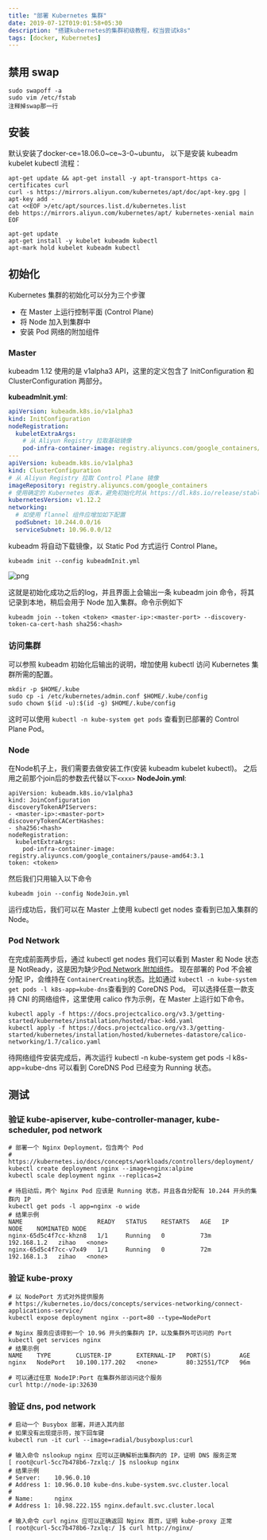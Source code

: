 ```yaml
---
title: "部署 Kubernetes 集群"
date: 2019-07-12T019:01:58+05:30
description: "搭建kubernetes的集群初级教程，权当尝试k8s"
tags: [docker, Kubernetes]
---
```


## 禁用 swap

```shell
sudo swapoff -a
sudo vim /etc/fstab
注释掉swap那一行
```

## 安装

默认安装了docker-ce=18.06.0~ce~3-0~ubuntu，
以下是安装 kubeadm kubelet kubectl 流程：

```shell
apt-get update && apt-get install -y apt-transport-https ca-certificates curl
curl -s https://mirrors.aliyun.com/kubernetes/apt/doc/apt-key.gpg | apt-key add -
cat <<EOF >/etc/apt/sources.list.d/kubernetes.list
deb https://mirrors.aliyun.com/kubernetes/apt/ kubernetes-xenial main
EOF

apt-get update
apt-get install -y kubelet kubeadm kubectl
apt-mark hold kubelet kubeadm kubectl
```

## 初始化

Kubernetes 集群的初始化可以分为三个步骤

- 在 Master 上运行控制平面 (Control Plane)
- 将 Node 加入到集群中
- 安装 Pod 网络的附加组件

### Master

kubeadm 1.12 使用的是 v1alpha3 API，这里的定义包含了 InitConfiguration 和 ClusterConfiguration 两部分。

**kubeadmInit.yml**:

```yaml
apiVersion: kubeadm.k8s.io/v1alpha3
kind: InitConfiguration
nodeRegistration:
  kubeletExtraArgs:
    # 从 Aliyun Registry 拉取基础镜像
    pod-infra-container-image: registry.aliyuncs.com/google_containers/pause-amd64:3.1
---
apiVersion: kubeadm.k8s.io/v1alpha3
kind: ClusterConfiguration
# 从 Aliyun Registry 拉取 Control Plane 镜像
imageRepository: registry.aliyuncs.com/google_containers
# 使用确定的 Kubernetes 版本，避免初始化时从 https://dl.k8s.io/release/stable-1.12.txt 读取
kubernetesVersion: v1.12.2
networking:
  # 如使用 flannel 组件应增加如下配置
  podSubnet: 10.244.0.0/16
  serviceSubnet: 10.96.0.0/12
```

kubeadm 将自动下载镜像，以 Static Pod 方式运行 Control Plane。

```shell
kubeadm init --config kubeadmInit.yml
```

![png](https://1mu-test.oss-cn-hangzhou.aliyuncs.com/1mu-test/kubeadmInitRes.png)

这就是初始化成功之后的log，并且界面上会输出一条 kubeadm join 命令，将其记录到本地，稍后会用于 Node 加入集群。命令示例如下

```shell
kubeadm join --token <token> <master-ip>:<master-port> --discovery-token-ca-cert-hash sha256:<hash>
```

### 访问集群

可以参照 kubeadm 初始化后输出的说明，增加使用 kubectl 访问 Kubernetes 集群所需的配置。

```shell
mkdir -p $HOME/.kube
sudo cp -i /etc/kubernetes/admin.conf $HOME/.kube/config
sudo chown $(id -u):$(id -g) $HOME/.kube/config
```

这时可以使用 `kubectl -n kube-system get pods` 查看到已部署的 Control Plane Pod。

### Node

在Node机子上，我们需要去做安装工作(安装 kubeadm kubelet kubectl)。
之后用之前那个join后的参数去代替以下`<xxx>`
**NodeJoin.yml**:

```shell
apiVersion: kubeadm.k8s.io/v1alpha3
kind: JoinConfiguration
discoveryTokenAPIServers:
- <master-ip>:<master-port>
discoveryTokenCACertHashes:
- sha256:<hash>
nodeRegistration:
  kubeletExtraArgs:
    pod-infra-container-image: registry.aliyuncs.com/google_containers/pause-amd64:3.1
token: <token>
```

然后我们只用输入以下命令

```shell
kubeadm join --config NodeJoin.yml
```

运行成功后，我们可以在 Master 上使用 kubectl get nodes 查看到已加入集群的 Node。

### Pod Network

在完成前面两步后，通过 kubectl get nodes 我们可以看到 Master 和 Node 状态是 NotReady，这是因为缺少[Pod Network 附加组件](https://kubernetes.io/docs/setup/independent/create-cluster-kubeadm/#pod-network)。
现在部署的 Pod 不会被分配 IP，会维持在 `ContainerCreating`状态。比如通过 `kubectl -n kube-system get pods -l k8s-app=kube-dns`查看到的 CoreDNS Pod。
可以选择任意一款支持 CNI 的网络组件，这里使用 calico 作为示例，在 Master 上运行如下命令。

```shell
kubectl apply -f https://docs.projectcalico.org/v3.3/getting-started/kubernetes/installation/hosted/rbac-kdd.yaml
kubectl apply -f https://docs.projectcalico.org/v3.3/getting-started/kubernetes/installation/hosted/kubernetes-datastore/calico-networking/1.7/calico.yaml
```

待网络组件安装完成后，再次运行 kubectl -n kube-system get pods -l k8s-app=kube-dns 可以看到 CoreDNS Pod 已经变为 Running 状态。

## 测试

### 验证 kube-apiserver, kube-controller-manager, kube-scheduler, pod network

```shell
# 部署一个 Nginx Deployment，包含两个 Pod
# https://kubernetes.io/docs/concepts/workloads/controllers/deployment/
kubectl create deployment nginx --image=nginx:alpine
kubectl scale deployment nginx --replicas=2

# 待启动后，两个 Nginx Pod 应该是 Running 状态，并且各自分配有 10.244 开头的集群内 IP
kubectl get pods -l app=nginx -o wide
# 结果示例
NAME                     READY   STATUS    RESTARTS   AGE   IP            NODE    NOMINATED NODE
nginx-65d5c4f7cc-khzn8   1/1     Running   0          73m   192.168.1.2   zihao   <none>
nginx-65d5c4f7cc-v7x49   1/1     Running   0          72m   192.168.1.3   zihao   <none>
```

### 验证 kube-proxy

```shell
# 以 NodePort 方式对外提供服务
# https://kubernetes.io/docs/concepts/services-networking/connect-applications-service/
kubectl expose deployment nginx --port=80 --type=NodePort

# Nginx 服务应该得到一个 10.96 开头的集群内 IP，以及集群外可访问的 Port
kubectl get services nginx
# 结果示例
NAME    TYPE       CLUSTER-IP       EXTERNAL-IP   PORT(S)        AGE
nginx   NodePort   10.100.177.202   <none>        80:32551/TCP   96m

# 可以通过任意 NodeIP:Port 在集群外部访问这个服务
curl http://node-ip:32630
```

### 验证 dns, pod network

```shell
# 启动一个 Busybox 部署，并进入其内部
# 如果没有出现提示符，按下回车键
kubectl run -it curl --image=radial/busyboxplus:curl

# 输入命令 nslookup nginx 应可以正确解析出集群内的 IP，证明 DNS 服务正常
[ root@curl-5cc7b478b6-7zxlq:/ ]$ nslookup nginx
# 结果示例
# Server:    10.96.0.10
# Address 1: 10.96.0.10 kube-dns.kube-system.svc.cluster.local
#
# Name:      nginx
# Address 1: 10.98.222.155 nginx.default.svc.cluster.local

# 输入命令 curl nginx 应可以正确返回 Nginx 首页，证明 kube-proxy 正常
[ root@curl-5cc7b478b6-7zxlq:/ ]$ curl http://nginx/
```
